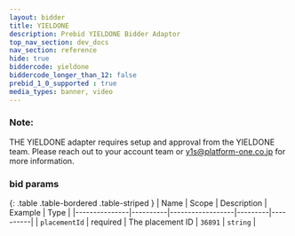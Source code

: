 ```yaml
---
layout: bidder
title: YIELDONE
description: Prebid YIELDONE Bidder Adaptor
top_nav_section: dev_docs
nav_section: reference
hide: true
biddercode: yieldone
biddercode_longer_than_12: false
prebid_1_0_supported : true
media_types: banner, video
---
```


### Note:

THE YIELDONE adapter requires setup and approval from the YIELDONE team.
Please reach out to your account team or y1s@platform-one.co.jp for more information.

### bid params

{: .table .table-bordered .table-striped }
| Name          | Scope    | Description      | Example | Type     |
|---------------|----------|------------------|---------|----------|
| `placementId` | required | The placement ID | `36891` | `string` |
